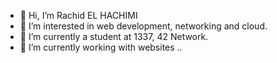 - 👋 Hi, I’m Rachid EL HACHIMI
- 👀 I’m interested in web development, networking and cloud.
- 🌱 I’m currently a student at 1337, 42 Network. 
- 🌱 I’m currently working with websites .. 

<!---
Rel-hach/Rel-hach is a ✨ special ✨ repository because its `README.md` (this file) appears on your GitHub profile.
You can click the Preview link to take a look at your changes.
--->
